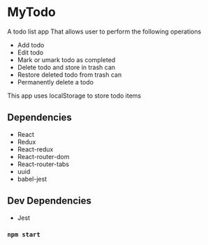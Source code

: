 # MyTodo

A todo list app That allows user to perform the following operations

- Add todo
- Edit todo
- Mark or umark todo as completed
- Delete todo and store in trash can
- Restore deleted todo from trash can
- Permanently delete a todo

This app uses localStorage to store todo items

## Dependencies

- React
- Redux
- React-redux
- React-router-dom
- React-router-tabs
- uuid
- babel-jest

## Dev Dependencies
- Jest


### `npm start`

